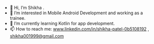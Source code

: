 - 👋 Hi, I’m Shikha .
- 👀 I’m interested in Mobile Android Development and working as a trainee.
- 🌱 I’m currently learning Kotlin for app development.                                                    
- 📫 How to reach me: www.linkedin.com/in/shikha-patel-0b5108192 , shikha001999@gmail.com


<!---
ShikhaSince2000/ShikhaSince2000 is a ✨ special ✨ repository because its `README.md` (this file) appears on your GitHub profile.
You can click the Preview link to take a look at your changes.
--->
